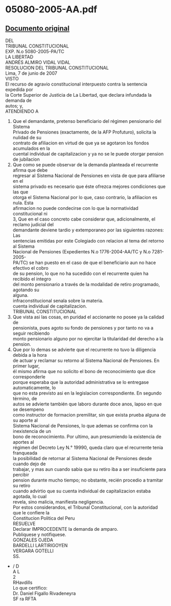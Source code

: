 
05080-2005-AA.pdf
=================
  
[Documento original](https://tc.gob.pe/jurisprudencia/2007/05080-2005-AA.pdf)  
---  
DEL  
TRIBUNAL CONSTITUCIONAL  
EXP. N.o 5080-2005-PA/TC  
LA LIBERTAD  
ANDRÉS ALMIRO VIDAL VIDAL  
RESOLUCION DEL TRIBUNAL CONSTITUCIONAL  
Lima, 7 de junio de 2007  
VISTO  
El recurso de agravio constitucional interpuesto contra la sentencia expedida por  
la Corte Superior de Justicia de La Libertad, que declara infundada la demanda de  
autos; y,  
ATENDIENDO A  
1. Que el demandante, pretenso beneficiario del régimen pensionario del Sistema  
Privado de Pensiones (exactamente, de la AFP Profuturo), solicita la nulidad de su  
contrato de afiliacion en virtud de que ya se agotaron los fondos acumulados en la  
cuental individual de capitalizacion y ya no se le puede otorgar pension de jubilacion  
2. Que como se puede observar de la demanda planteada el recurrente afirma que debe  
regresar al Sistema Nacional de Pensiones en vista de que para afiliarse en el  
sistema privado es necesario que éste ofrezca mejores condiciones que las que  
otorga el Sistema Nacional por lo que, caso contrario, la afiliacion es nula. Esta  
afirmacion no puede condecirse con lo que la normatividad constitucional ni  
3, Que en el caso concreto cabe considerar que, adicionalmente, el reclamo judicial del  
demandante deviene tardio y extemporaneo por las siguientes razones: Las  
sentencias emitidas por este Colegiado con relacion al tema del retorno al Sistema  
Nacional de Pensiones (Expedientes N.o 1776-2004-AA/TC y N.o 7281-2005-  
PA/TC) se han puesto en el caso de que el beneficiario aun no hace efectivo el cobro  
de su pension, lo que no ha sucedido con el recurrente quien ha recibido el integro  
del monto pensionario a través de la modalidad de retiro programado, agotando su  
alguna.  
infraconstitucional senala sobre la materia.  
cuenta individual de capitalizacion.  
TRIBUNAL CONSTITUCIONAL  
4. Que vista asi las cosas, en puridad el accionante no posee ya la calidad de  
pensionista, pues agoto su fondo de pensiones y por tanto no va a seguir recibiendo  
monto pensionario alguno por no ejercitar la titularidad del derecho a la pension.  
5. Que por lo demas se advierte que el recurrente no tuvo la diligencia debida a la hora  
de actuar y reclamar su retorno al Sistema Nacional de Pensiones. En primer lugar,  
él mismo afirma que no solicito el bono de reconocimiento que dice corresponderle  
porque esperaba que la autoridad administrativa se lo entregase automaticamente, lo  
que no esta previsto asi en la legislacion correspondiente. En segundo término, de  
autos se advierte también que laboro durante doce anos, lapso en que se desempeno  
como instructor de formacion premilitar, sin que exista prueba alguna de su aporte al  
Sistema Nacional de Pensiones, lo que ademas se confirma con la inexistencia de un  
bono de reconocimiento. Por ultimo, aun presumiendo la existencia de aportes al  
régimen del Decreto Ley N.° 19990, queda claro que el recurrente tenia franqueada  
la posibilidad de retornar al Sistema Nacional de Pensiones desde cuando dejo de  
trabajar, y mas aun cuando sabia que su retiro iba a ser insuficiente para percibir  
pension durante mucho tiempo; no obstante, recién procedio a tramitar su retiro  
cuando advirtio que su cuenta individual de capitalizacion estaba agotada, lo cual  
revela, sino malicia, manifiesta negligencia.  
Por estos considerandos, el Tribunal Constitucional, con la autoridad que le confiere la  
Constitucion Politica del Peru  
RESUELVE  
Declarar IMPROCEDENTE la demanda de amparo.  
Publiquese y notifiquese.  
GONZALES OJEDA  
BARDELLI LARTIRIGOYEN  
VERGARA GOTELLI  
SS.  
- / D  
A L  
2  
RHavdills  
Lo que certifico:  
Dr. Daniel Figallo Rivadeneyra  
SF ra RFTA